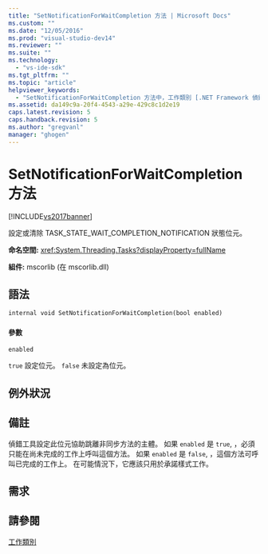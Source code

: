 ```yaml
---
title: "SetNotificationForWaitCompletion 方法 | Microsoft Docs"
ms.custom: ""
ms.date: "12/05/2016"
ms.prod: "visual-studio-dev14"
ms.reviewer: ""
ms.suite: ""
ms.technology: 
  - "vs-ide-sdk"
ms.tgt_pltfrm: ""
ms.topic: "article"
helpviewer_keywords: 
  - "SetNotificationForWaitCompletion 方法中，工作類別 [.NET Framework 偵錯引擎]"
ms.assetid: da149c9a-20f4-4543-a29e-429c8c1d2e19
caps.latest.revision: 5
caps.handback.revision: 5
ms.author: "gregvanl"
manager: "ghogen"
---
```

# SetNotificationForWaitCompletion 方法
[!INCLUDE[vs2017banner](../../code-quality/includes/vs2017banner.md)]

設定或清除 TASK\_STATE\_WAIT\_COMPLETION\_NOTIFICATION 狀態位元。  
  
 **命名空間:** <xref:System.Threading.Tasks?displayProperty=fullName>  
  
 **組件:** mscorlib \(在 mscorlib.dll\)  
  
## 語法  
  
```vb  
internal void SetNotificationForWaitCompletion(bool enabled)  
```  
  
#### 參數  
 `enabled`  
  
 `true` 設定位元。 `false` 未設定為位元。  
  
## 例外狀況  
  
## 備註  
 偵錯工具設定此位元協助跳離非同步方法的主體。 如果 `enabled` 是 `true`, ，必須只能在尚未完成的工作上呼叫這個方法。 如果 `enabled` 是 `false`, ，這個方法可呼叫已完成的工作上。 在可能情況下，它應該只用於承諾樣式工作。  
  
## 需求  
  
## 請參閱  
 [工作類別](../../extensibility/debugger/task-class-internal-members.md)